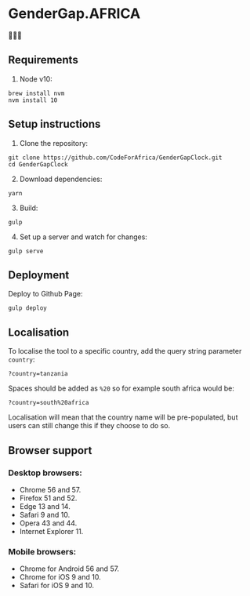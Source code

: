 # GenderGap.AFRICA

🙎🏾⏰


## Requirements

1. Node v10:

```
brew install nvm
nvm install 10
```

## Setup instructions

1) Clone the repository:

```
git clone https://github.com/CodeForAfrica/GenderGapClock.git
cd GenderGapClock
```

2) Download dependencies:

```
yarn
```

3) Build:

```
gulp
```

4) Set up a server and watch for changes:

```
gulp serve
```

## Deployment

Deploy to Github Page:

```
gulp deploy
```

## Localisation

To localise the tool to a specific country, add the query string parameter `country`:

```
?country=tanzania
```

Spaces should be added as `%20` so for example south africa would be:

```
?country=south%20africa
```

Localisation will mean that the country name will be pre-populated, but users can still change this if they choose to do so.


## Browser support

### Desktop browsers:

+ Chrome 56 and 57.
+ Firefox 51 and 52.
+ Edge 13 and 14.
+ Safari 9 and 10.
+ Opera 43 and 44.
+ Internet Explorer 11.

### Mobile browsers:

+ Chrome for Android 56 and 57.
+ Chrome for iOS 9 and 10.
+ Safari for iOS 9 and 10.
